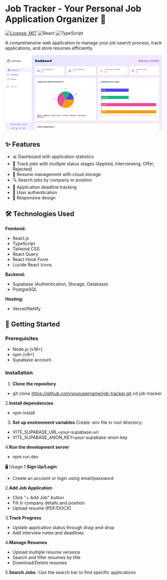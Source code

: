 # Job Tracker - Your Personal Job Application Organizer 🚀

[![License: MIT](https://img.shields.io/badge/License-MIT-blue.svg)](https://opensource.org/licenses/MIT)
![React](https://img.shields.io/badge/React-18.2.0-blue)
![TypeScript](https://img.shields.io/badge/TypeScript-5.0.2-blue)

A comprehensive web application to manage your job search process, track applications, and store resumes efficiently.

![Job Tracker Dashboard Preview](screenshots/dashboard.png) <!-- Add actual screenshot path later -->

## ✨ Features

- 📊 Dashboard with application statistics
- 📝 Track jobs with multiple status stages (Applied, Interviewing, Offer, Rejected)
- 📁 Resume management with cloud storage
- 🔍 Search jobs by company or position
- 📅 Application deadline tracking
- 🔐 User authentication
- 📱 Responsive design

## 🛠️ Technologies Used

**Frontend:**
- React.js
- TypeScript
- Tailwind CSS
- React Query
- React Hook Form
- Lucide React Icons

**Backend:**
- Supabase (Authentication, Storage, Database)
- PostgreSQL

**Hosting:**
- Vercel/Netlify

## 🚀 Getting Started

### Prerequisites
- Node.js (v18+)
- npm (v9+)
- Supabase account

### Installation

1. **Clone the repository**
- git clone https://github.com/yourusername/job-tracker.git
cd job-tracker

2.**Install dependencies**
- npm install

3. **Set up environment variables**
Create .env file in root directory:
- VITE_SUPABASE_URL=your-supabase-url
- VITE_SUPABASE_ANON_KEY=your-supabase-anon-key

4.**Run the development server**
- npm run dev

🖥️ Usage
1.**Sign Up/Login**
- Create an account or login using email/password

2.**Add Job Application**
- Click "+ Add Job" button
- Fill in company details and position
- Upload resume (PDF/DOCX)

3.**Track Progress**
- Update application status through drag-and-drop
- Add interview notes and deadlines

4.**Manage Resumes**
- Upload multiple resume versions
- Search and filter resumes by title
- Download/Delete resumes

5.**Search Jobs**
-Use the search bar to find specific applications
